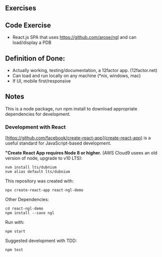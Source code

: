 Exercises
----------------------------------------------------------------- 

## Code Exercise
- React.js SPA that uses https://github.com/arose/ngl and can load/display a PDB

## Definition of Done:
- Actually working, testing/documentation, a 12factor app. (12factor.net)
- Can load and run locally on any machine (*nix, windows, mac)
- If UI, mobile first/responsive

## Notes

This is a node package, run npm install to download appropriate dependencies for development.

### Development with React

[https://github.com/facebook/create-react-app](create-react-app) is a useful standard for JavaScript-based development.

__"Create React App requires Node 8 or higher.__
(AWS Cloud9 usees an old version of node, upgrade to v10 LTS):

```
nvm install lts/dubnium
nvm alias default lts/dubnium
```

This repository was created with:
```
npx create-react-app react-ngl-demo
```

Other Dependencies:
```
cd react-ngl-demo
npm install --save ngl
```

Run with:
```
npm start
```

Suggested development with TDD:
```
npm test
```
